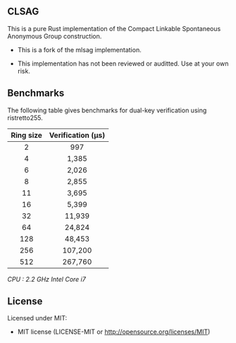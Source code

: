 ## CLSAG

This is a pure Rust implementation of the Compact Linkable Spontaneous Anonymous Group construction.

- This is a fork of the mlsag implementation.

- This implementation has not been reviewed or auditted. Use at your own risk.

## Benchmarks

The following table gives benchmarks for dual-key verification using ristretto255.

| Ring size     | Verification (μs) |
|:-------------:|:-----------------:|
| 2             | 997               |
| 4             | 1,385             |
| 6             | 2,026             |
| 8             | 2,855             |
| 11            | 3,695             |
| 16            | 5,399             |
| 32            | 11,939            |
| 64            | 24,824            |
| 128           | 48,453            |
| 256           | 107,200           |
| 512           | 267,760           |

*CPU : 2.2 GHz Intel Core i7*

## License

Licensed under MIT: 

- MIT license (LICENSE-MIT or http://opensource.org/licenses/MIT)


